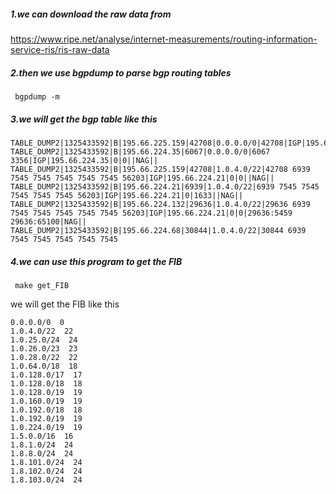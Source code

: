 ##### 1.we can download the raw data from 

https://www.ripe.net/analyse/internet-measurements/routing-information-service-ris/ris-raw-data

##### 2.then we use bgpdump to  parse bgp routing tables

```
 bgpdump -m
```

##### 3.we will get the bgp table like this 

```
TABLE_DUMP2|1325433592|B|195.66.225.159|42708|0.0.0.0/0|42708|IGP|195.66.225.159|0|0||NAG||
TABLE_DUMP2|1325433592|B|195.66.224.35|6067|0.0.0.0/0|6067 3356|IGP|195.66.224.35|0|0||NAG||
TABLE_DUMP2|1325433592|B|195.66.225.159|42708|1.0.4.0/22|42708 6939 7545 7545 7545 7545 7545 56203|IGP|195.66.224.21|0|0||NAG||
TABLE_DUMP2|1325433592|B|195.66.224.21|6939|1.0.4.0/22|6939 7545 7545 7545 7545 7545 56203|IGP|195.66.224.21|0|1633||NAG||
TABLE_DUMP2|1325433592|B|195.66.224.132|29636|1.0.4.0/22|29636 6939 7545 7545 7545 7545 7545 56203|IGP|195.66.224.21|0|0|29636:5459 29636:65100|NAG||
TABLE_DUMP2|1325433592|B|195.66.224.68|30844|1.0.4.0/22|30844 6939 7545 7545 7545 7545 7545 
```



##### 4.we can use this program to get the FIB

```
 make get_FIB
```

we will get the FIB like this 
```
0.0.0.0/0  0
1.0.4.0/22  22
1.0.25.0/24  24
1.0.26.0/23  23
1.0.28.0/22  22
1.0.64.0/18  18
1.0.128.0/17  17
1.0.128.0/18  18
1.0.128.0/19  19
1.0.160.0/19  19
1.0.192.0/18  18
1.0.192.0/19  19
1.0.224.0/19  19
1.5.0.0/16  16
1.8.1.0/24  24
1.8.8.0/24  24
1.8.101.0/24  24
1.8.102.0/24  24
1.8.103.0/24  24
```

